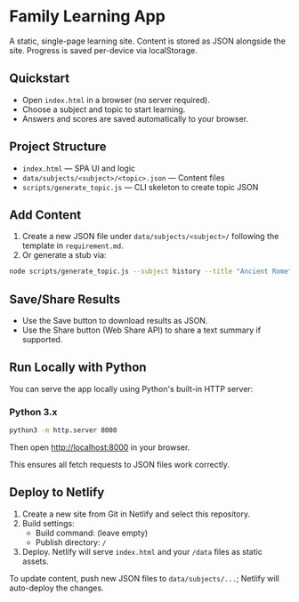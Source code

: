 # Family Learning App

A static, single-page learning site. Content is stored as JSON alongside the site. Progress is saved per-device via localStorage.

## Quickstart

- Open `index.html` in a browser (no server required).
- Choose a subject and topic to start learning.
- Answers and scores are saved automatically to your browser.

## Project Structure

- `index.html` — SPA UI and logic
- `data/subjects/<subject>/<topic>.json` — Content files
- `scripts/generate_topic.js` — CLI skeleton to create topic JSON

## Add Content

1. Create a new JSON file under `data/subjects/<subject>/` following the template in `requirement.md`.
2. Or generate a stub via:

```bash
node scripts/generate_topic.js --subject history --title "Ancient Rome"
```

## Save/Share Results

- Use the Save button to download results as JSON.
- Use the Share button (Web Share API) to share a text summary if supported.

## Run Locally with Python

You can serve the app locally using Python's built-in HTTP server:

### Python 3.x

```bash
python3 -m http.server 8000
```

Then open [http://localhost:8000](http://localhost:8000) in your browser.

This ensures all fetch requests to JSON files work correctly.

## Deploy to Netlify

1. Create a new site from Git in Netlify and select this repository.
2. Build settings:
   - Build command: (leave empty)
   - Publish directory: `/`
3. Deploy. Netlify will serve `index.html` and your `/data` files as static assets.

To update content, push new JSON files to `data/subjects/...`; Netlify will auto-deploy the changes.